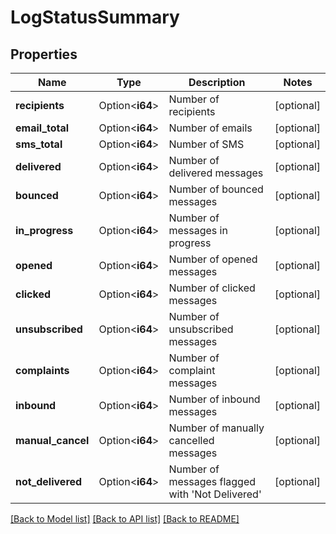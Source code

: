# LogStatusSummary

## Properties

Name | Type | Description | Notes
------------ | ------------- | ------------- | -------------
**recipients** | Option<**i64**> | Number of recipients | [optional]
**email_total** | Option<**i64**> | Number of emails | [optional]
**sms_total** | Option<**i64**> | Number of SMS | [optional]
**delivered** | Option<**i64**> | Number of delivered messages | [optional]
**bounced** | Option<**i64**> | Number of bounced messages | [optional]
**in_progress** | Option<**i64**> | Number of messages in progress | [optional]
**opened** | Option<**i64**> | Number of opened messages | [optional]
**clicked** | Option<**i64**> | Number of clicked messages | [optional]
**unsubscribed** | Option<**i64**> | Number of unsubscribed messages | [optional]
**complaints** | Option<**i64**> | Number of complaint messages | [optional]
**inbound** | Option<**i64**> | Number of inbound messages | [optional]
**manual_cancel** | Option<**i64**> | Number of manually cancelled messages | [optional]
**not_delivered** | Option<**i64**> | Number of messages flagged with 'Not Delivered' | [optional]

[[Back to Model list]](../README.md#documentation-for-models) [[Back to API list]](../README.md#documentation-for-api-endpoints) [[Back to README]](../README.md)


